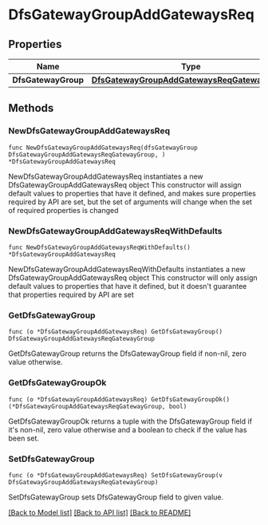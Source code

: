 # DfsGatewayGroupAddGatewaysReq

## Properties

Name | Type | Description | Notes
------------ | ------------- | ------------- | -------------
**DfsGatewayGroup** | [**DfsGatewayGroupAddGatewaysReqGatewayGroup**](DfsGatewayGroupAddGatewaysReqGatewayGroup.md) |  | 

## Methods

### NewDfsGatewayGroupAddGatewaysReq

`func NewDfsGatewayGroupAddGatewaysReq(dfsGatewayGroup DfsGatewayGroupAddGatewaysReqGatewayGroup, ) *DfsGatewayGroupAddGatewaysReq`

NewDfsGatewayGroupAddGatewaysReq instantiates a new DfsGatewayGroupAddGatewaysReq object
This constructor will assign default values to properties that have it defined,
and makes sure properties required by API are set, but the set of arguments
will change when the set of required properties is changed

### NewDfsGatewayGroupAddGatewaysReqWithDefaults

`func NewDfsGatewayGroupAddGatewaysReqWithDefaults() *DfsGatewayGroupAddGatewaysReq`

NewDfsGatewayGroupAddGatewaysReqWithDefaults instantiates a new DfsGatewayGroupAddGatewaysReq object
This constructor will only assign default values to properties that have it defined,
but it doesn't guarantee that properties required by API are set

### GetDfsGatewayGroup

`func (o *DfsGatewayGroupAddGatewaysReq) GetDfsGatewayGroup() DfsGatewayGroupAddGatewaysReqGatewayGroup`

GetDfsGatewayGroup returns the DfsGatewayGroup field if non-nil, zero value otherwise.

### GetDfsGatewayGroupOk

`func (o *DfsGatewayGroupAddGatewaysReq) GetDfsGatewayGroupOk() (*DfsGatewayGroupAddGatewaysReqGatewayGroup, bool)`

GetDfsGatewayGroupOk returns a tuple with the DfsGatewayGroup field if it's non-nil, zero value otherwise
and a boolean to check if the value has been set.

### SetDfsGatewayGroup

`func (o *DfsGatewayGroupAddGatewaysReq) SetDfsGatewayGroup(v DfsGatewayGroupAddGatewaysReqGatewayGroup)`

SetDfsGatewayGroup sets DfsGatewayGroup field to given value.



[[Back to Model list]](../README.md#documentation-for-models) [[Back to API list]](../README.md#documentation-for-api-endpoints) [[Back to README]](../README.md)


